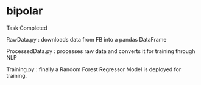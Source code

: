 # bipolar
Task Completed

RawData.py : downloads data from FB into a pandas DataFrame

ProcessedData.py : processes raw data and converts it for training through NLP

Training.py : finally a Random Forest Regressor Model is deployed for training. 
